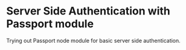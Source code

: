 # Server Side Authentication with Passport module
Trying out Passport node module for basic server side authentication.
